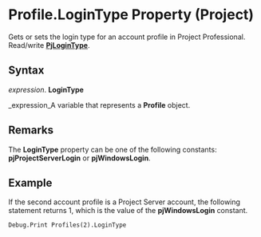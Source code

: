
# Profile.LoginType Property (Project)

Gets or sets the login type for an account profile in Project Professional. Read/write  **[PjLoginType](974e4384-da46-b7e2-299f-9821cf88c1fb.md)**.


## Syntax

 _expression_. **LoginType**

 _expression_A variable that represents a  **Profile** object.


## Remarks

The  **LoginType** property can be one of the following constants: **pjProjectServerLogin** or **pjWindowsLogin**.


## Example

If the second account profile is a Project Server account, the following statement returns 1, which is the value of the  **pjWindowsLogin** constant.


```
Debug.Print Profiles(2).LoginType
```

